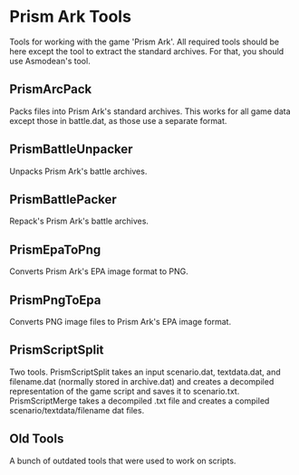 # Prism Ark Tools

Tools for working with the game 'Prism Ark'. All required tools should be here except the tool to extract the standard archives. For that, you should use Asmodean's tool.

## PrismArcPack

Packs files into Prism Ark's standard archives. This works for all game data except those in battle.dat, as those use a separate format.

## PrismBattleUnpacker

Unpacks Prism Ark's battle archives.

## PrismBattlePacker

Repack's Prism Ark's battle archives.

## PrismEpaToPng

Converts Prism Ark's EPA image format to PNG.

## PrismPngToEpa

Converts PNG image files to Prism Ark's EPA image format.

## PrismScriptSplit

Two tools. PrismScriptSplit takes an input scenario.dat, textdata.dat, and filename.dat (normally stored in archive.dat) and creates a decompiled representation of the game script and saves it to scenario.txt. PrismScriptMerge takes a decompiled .txt file and creates a compiled scenario/textdata/filename dat files.

## Old Tools

A bunch of outdated tools that were used to work on scripts.
